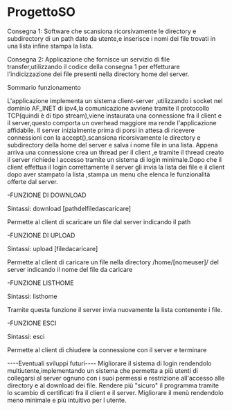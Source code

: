 # ProgettoSO

Consegna 1:
Software che scansiona ricorsivamente le directory e subdirectory di un path dato da utente,e inserisce i nomi dei file trovati in una lista infine stampa la lista.

Consegna 2:
Applicazione che fornisce un servizio di file transfer,utilizzando il codice della consegna 1 per effetturare l'indicizzazione dei file presenti nella directory home del server.

Sommario funzionamento

L'applicazione implementa un sistema client-server ,utilizzando i socket nel dominio AF_INET di ipv4,la comunicazione avviene tramite il protocollo TCP(quindi è di tipo stream),viene instaurata una connessione fra il client e il server,questo comporta un overhead maggiore ma rende l'applicazione affidabile.
Il server inizialmente prima di porsi in attesa di ricevere connessioni con la accept(),scansiona ricorsivamente le directory e subdirectory della home del server e salva i nome file in una lista.
Appena arriva una connessione crea un thread per il client ,e tramite il thread creato il server richiede l accesso tramite un sistema di login minimale.Dopo che il client effettua il login correttamente il server gli invia la lista dei file e il client dopo aver stampato la lista ,stampa un menu che elenca le funzionalità offerte dal server.

-FUNZIONE DI DOWNLOAD

Sintassi: download [pathdelfiledascaricare]

Permette al client di scaricare un file dal server indicando il path

-FUNZIONE DI UPLOAD

Sintassi: upload [filedacaricare]

Permette al client di caricare un file nella directory /home/[nomeuser]/ del server indicando il nome del file da caricare

-FUNZIONE LISTHOME

Sintassi: listhome

Tramite questa funzione il server invia nuovamente la lista contenente i file.

-FUNZIONE ESCI

Sintassi: esci

Permette al client di chiudere la connessione con il server e terminare

----Eventuali sviluppi futuri----
Migliorare il sistema di login rendendolo multiutente,implementando un sistema che permetta a più utenti di collegarsi al server ognuno con i suoi permessi e restrizione all'accesso alle directory e al download dei file.
Rendere più "sicuro" il programma tramite lo scambio di certificati fra il client e il server.
Migliorare il menù rendendolo meno minimale e più intuitivo per l utente.


